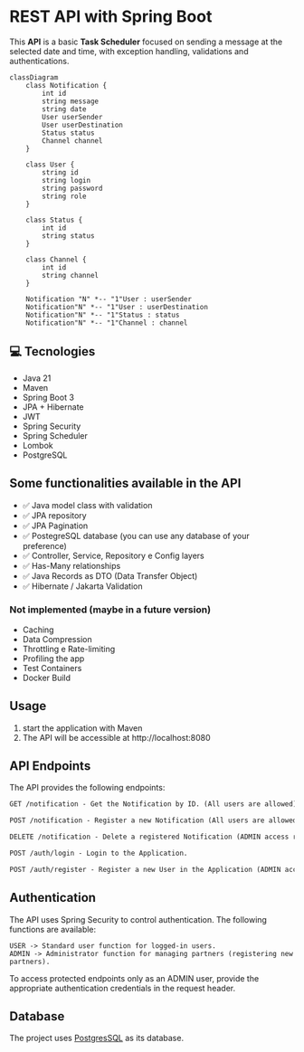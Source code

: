 
# REST API with Spring Boot 

This **API** is a basic  **Task Scheduler** focused on sending a message at the selected date and time, with exception handling, validations and authentications.

```mermaid
classDiagram
    class Notification {
        int id
        string message
        string date
        User userSender
        User userDestination
        Status status
        Channel channel
    }

    class User {
        string id
        string login
        string password
        string role
    }

    class Status {
        int id
        string status
    }

    class Channel {
        int id
        string channel
    }

    Notification "N" *-- "1"User : userSender
    Notification"N" *-- "1"User : userDestination
    Notification"N" *-- "1"Status : status
    Notification"N" *-- "1"Channel : channel
```


## 💻 Tecnologies

- Java 21
- Maven
- Spring Boot 3 
- JPA + Hibernate
- JWT
- Spring Security
- Spring Scheduler
- Lombok
- PostgreSQL

## Some functionalities available in the API

- ✅ Java model class with validation
- ✅ JPA repository
- ✅ JPA Pagination
- ✅ PostegreSQL database (you can use any database of your preference)
- ✅ Controller, Service, Repository e Config layers
- ✅ Has-Many relationships
- ✅ Java Records as DTO (Data Transfer Object)
- ✅ Hibernate / Jakarta Validation

### Not implemented (maybe in a future version)

- Caching
- Data Compression
- Throttling e Rate-limiting
- Profiling the app
- Test Containers
- Docker Build

## Usage

1. start the application with Maven
2. The API will be accessible at http://localhost:8080


## API Endpoints
The API provides the following endpoints:

```markdown
GET /notification - Get the Notification by ID. (All users are allowed).

POST /notification - Register a new Notification (All users are allowed).

DELETE /notification - Delete a registered Notification (ADMIN access required).

POST /auth/login - Login to the Application.

POST /auth/register - Register a new User in the Application (ADMIN access required).
```

## Authentication
The API uses Spring Security to control authentication. The following functions are available:

```
USER -> Standard user function for logged-in users.
ADMIN -> Administrator function for managing partners (registering new partners).
```
To access protected endpoints only as an ADMIN user, provide the appropriate authentication credentials in the request header.

## Database
The project uses [PostgresSQL](https://www.postgresql.org/) as its database.


